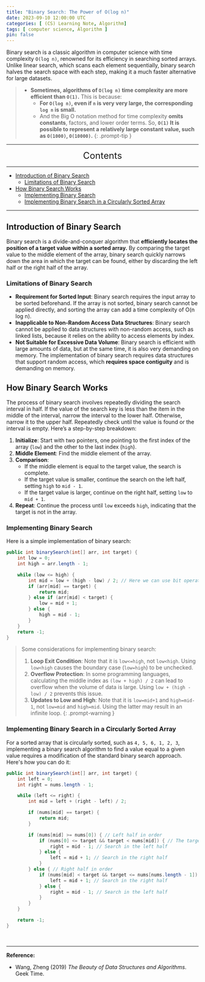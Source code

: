```yaml
---
title: "Binary Search: The Power of O(log n)"
date: 2023-09-10 12:00:00 UTC
categories: [ (CS) Learning Note, Algorithm]
tags: [ computer science, Algorithm ]
pin: false
---
```



Binary search is a classic algorithm in computer science with time complexity `O(log n)`, renowned for its efficiency in searching sorted arrays. Unlike linear search, which scans each element sequentially, binary search halves the search space with each step, making it a much faster alternative for large datasets.

> - **Sometimes, algorithms of `O(log n)` time complexity are more efficient than `O(1)`.** This is because:
>   - **For `O(log n)`, even if `n` is very very large, the corresponding `log n` is small.** 
>   - And the Big O notation method for time complexity **omits constants**, factors, and lower order terms. So, **`O(1)` It is possible to represent a relatively large constant value, such as `O(1000)`, `O(10000)`.**
{: .prompt-tip }

---
<center><font size='5'> Contents </font></center>

---

<!-- TOC -->
  * [Introduction of Binary Search](#introduction-of-binary-search)
    * [Limitations of Binary Search](#limitations-of-binary-search)
  * [How Binary Search Works](#how-binary-search-works)
    * [Implementing Binary Search](#implementing-binary-search)
    * [Implementing Binary Search in a Circularly Sorted Array](#implementing-binary-search-in-a-circularly-sorted-array)
<!-- TOC -->

---

## Introduction of Binary Search

Binary search is a divide-and-conquer algorithm that **efficiently locates the position of a target value within a sorted array.** By comparing the target value to the middle element of the array, binary search quickly narrows down the area in which the target can be found, either by discarding the left half or the right half of the array.

### Limitations of Binary Search

- **Requirement for Sorted Input**: Binary search requires the input array to be sorted beforehand. If the array is not sorted, binary search cannot be applied directly, and sorting the array can add a time complexity of O(n log n).
- **Inapplicable to Non-Random Access Data Structures**: Binary search cannot be applied to data structures with non-random access, such as linked lists, because it relies on the ability to access elements by index.
- **Not Suitable for Excessive Data Volume**: Binary search is efficient with large amounts of data, but at the same time, it is also very demanding on memory. The implementation of binary search requires data structures that support random access, which **requires space contiguity** and is demanding on memory.

## How Binary Search Works

The process of binary search involves repeatedly dividing the search interval in half. If the value of the search key is less than the item in the middle of the interval, narrow the interval to the lower half. Otherwise, narrow it to the upper half. Repeatedly check until the value is found or the interval is empty. Here’s a step-by-step breakdown:

1. **Initialize**: Start with two pointers, one pointing to the first index of the array (`low`) and the other to the last index (`high`).
2. **Middle Element**: Find the middle element of the array.
3. **Comparison**:
   - If the middle element is equal to the target value, the search is complete.
   - If the target value is smaller, continue the search on the left half, setting `high` to `mid - 1`.
   - If the target value is larger, continue on the right half, setting `low` to `mid + 1`.
4. **Repeat**: Continue the process until `low` exceeds `high`, indicating that the target is not in the array.

### Implementing Binary Search

Here is a simple implementation of binary search:

```java
public int binarySearch(int[] arr, int target) {
    int low = 0;
    int high = arr.length - 1;

    while (low <= high) {
        int mid = low + (high - low) / 2; // Here we can use bit operations (int mid = low + ((high - low) >> 2)) to get a more efficient operation
        if (arr[mid] == target) {
            return mid;
        } else if (arr[mid] < target) {
            low = mid + 1;
        } else {
            high = mid - 1;
        }
    }
    return -1;
}
```

> Some considerations for implementing binary search:
> 1. **Loop Exit Condition**: Note that it is `low<=high`, not `low<high`. Using `low<high` causes the boundary case (`low=high`) to be unchecked.
> 2. **Overflow Protection**: In some programming languages, calculating the middle index as `(low + high) / 2` can lead to overflow when the volume of data is large. Using `low + (high - low) / 2` prevents this issue.
> 3. **Updates to Low and High**: Note that it is `low=mid+1` and `high=mid-1`, not `low=mid` and `high=mid`. Using the latter may result in an infinite loop.
{: .prompt-warning }


### Implementing Binary Search in a Circularly Sorted Array

For a sorted array that is circularly sorted, such as `4, 5, 6, 1, 2, 3`, implementing a binary search algorithm to find a value equal to a given value requires a modification of the standard binary search approach. Here's how you can do it: 

```java
public int binarySearch(int[] arr, int target) {
    int left = 0;
    int right = nums.length - 1;

    while (left <= right) {
        int mid = left + (right - left) / 2;

        if (nums[mid] == target) {
            return mid;
        }

        if (nums[mid] >= nums[0]) { // Left half in order
            if (nums[0] <= target && target < nums[mid]) { // The target value is in the left half
                right = mid - 1; // Search in the left half
            } else {
                left = mid + 1; // Search in the right half
            }
        } else { // Right half in order
            if (nums[mid] < target && target <= nums[nums.length - 1]) { // The target value is in the right half
                left = mid + 1; // Search in the right half
            } else {
                right = mid - 1; // Search in the left half
            }
        }
    }

    return -1;
}
```

<br>

---

**Reference:**

- Wang, Zheng (2019) _The Beauty of Data Structures and Algorithms_. Geek Time.
